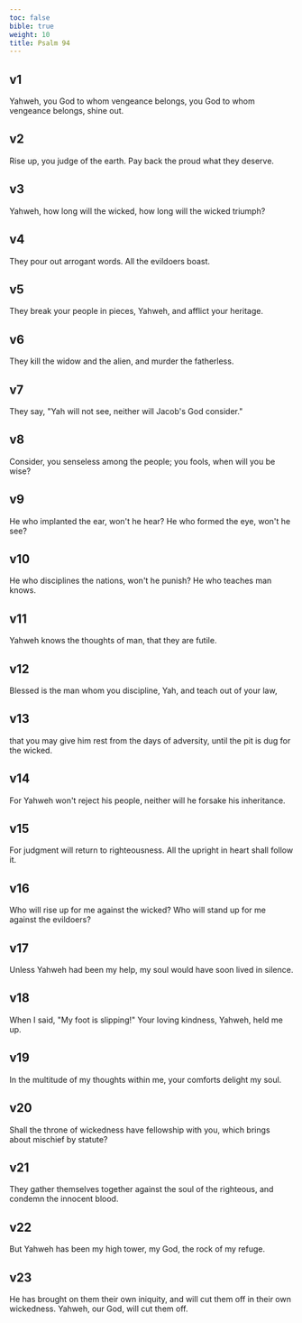 ```yaml
---
toc: false
bible: true
weight: 10
title: Psalm 94
---
```




## v1 
Yahweh, you God to whom vengeance belongs, you God to whom vengeance belongs, shine out. 

## v2 
Rise up, you judge of the earth. Pay back the proud what they deserve. 

## v3 
Yahweh, how long will the wicked, how long will the wicked triumph? 

## v4 
They pour out arrogant words. All the evildoers boast. 

## v5 
They break your people in pieces, Yahweh, and afflict your heritage. 

## v6 
They kill the widow and the alien, and murder the fatherless. 

## v7 
They say, "Yah will not see, neither will Jacob's God consider." 

## v8 
Consider, you senseless among the people; you fools, when will you be wise? 

## v9 
He who implanted the ear, won't he hear? He who formed the eye, won't he see? 

## v10 
He who disciplines the nations, won't he punish? He who teaches man knows. 

## v11 
Yahweh knows the thoughts of man, that they are futile. 

## v12 
Blessed is the man whom you discipline, Yah, and teach out of your law, 

## v13 
that you may give him rest from the days of adversity, until the pit is dug for the wicked. 

## v14 
For Yahweh won't reject his people, neither will he forsake his inheritance. 

## v15 
For judgment will return to righteousness. All the upright in heart shall follow it. 

## v16 
Who will rise up for me against the wicked? Who will stand up for me against the evildoers? 

## v17 
Unless Yahweh had been my help, my soul would have soon lived in silence. 

## v18 
When I said, "My foot is slipping!" Your loving kindness, Yahweh, held me up. 

## v19 
In the multitude of my thoughts within me, your comforts delight my soul. 

## v20 
Shall the throne of wickedness have fellowship with you, which brings about mischief by statute? 

## v21 
They gather themselves together against the soul of the righteous, and condemn the innocent blood. 

## v22 
But Yahweh has been my high tower, my God, the rock of my refuge. 

## v23 
He has brought on them their own iniquity, and will cut them off in their own wickedness. Yahweh, our God, will cut them off.

